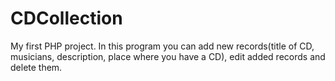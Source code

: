 # CDCollection
My first PHP project. In this program you can add new records(title of CD, musicians, description, place where you have a CD), edit added records and delete them.
